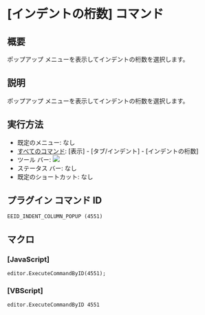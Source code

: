 # \[インデントの桁数\] コマンド

## 概要

ポップアップ メニューを表示してインデントの桁数を選択します。

## 説明

ポップアップ メニューを表示してインデントの桁数を選択します。

## 実行方法

- 既定のメニュー: なし
- [すべてのコマンド](../../glossary/allcommands): \[表示\] \- \[タブ/インデント\] \- \[インデントの桁数\]
- ツール バー: ![](../../images/indent_column24x16..png)
- ステータス バー: なし
- 既定のショートカット: なし

## プラグイン コマンド ID

```
EEID_INDENT_COLUMN_POPUP (4551)
```

## マクロ

### \[JavaScript\]

```
editor.ExecuteCommandByID(4551);
```

### \[VBScript\]

```
editor.ExecuteCommandByID 4551
```
